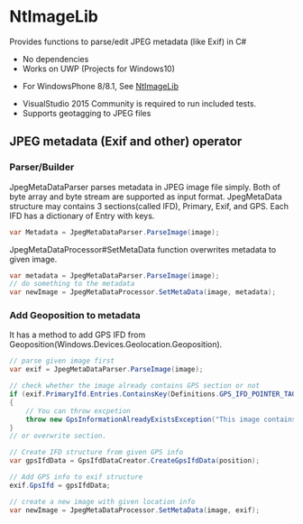 NtImageLib
==========

Provides functions to parse/edit JPEG metadata (like Exif) in C#

- No dependencies
- Works on UWP (Projects for Windows10)
* For WindowsPhone 8/8.1, See [NtImageLib](https://github.com/naotaco/NtImageLib)
- VisualStudio 2015 Community is required to run included tests.
- Supports geotagging to JPEG files

## JPEG metadata (Exif and other) operator

### Parser/Builder

JpegMetaDataParser parses metadata in JPEG image file simply.
Both of byte array and byte stream are supported as input format.
JpegMetaData structure may contains 3 sections(called IFD), Primary, Exif, and GPS.
Each IFD has a dictionary of Entry with keys.

```cs
var Metadata = JpegMetaDataParser.ParseImage(image);
```

JpegMetaDataProcessor#SetMetaData function overwrites metadata to given image.

```cs
var metadata = JpegMetaDataParser.ParseImage(image);
// do something to the metadata
var newImage = JpegMetaDataProcessor.SetMetaData(image, metadata);
```

### Add Geoposition to metadata

It has a method to add GPS IFD from Geoposition(Windows.Devices.Geolocation.Geoposition).

```cs
// parse given image first
var exif = JpegMetaDataParser.ParseImage(image);

// check whether the image already contains GPS section or not
if (exif.PrimaryIfd.Entries.ContainsKey(Definitions.GPS_IFD_POINTER_TAG))
{
	// You can throw excpetion
	throw new GpsInformationAlreadyExistsException("This image contains GPS information.");
}
// or overwrite section.

// Create IFD structure from given GPS info
var gpsIfdData = GpsIfdDataCreator.CreateGpsIfdData(position);

// Add GPS info to exif structure
exif.GpsIfd = gpsIfdData;

// create a new image with given location info
var newImage = JpegMetaDataProcessor.SetMetaData(image, exif);
```



